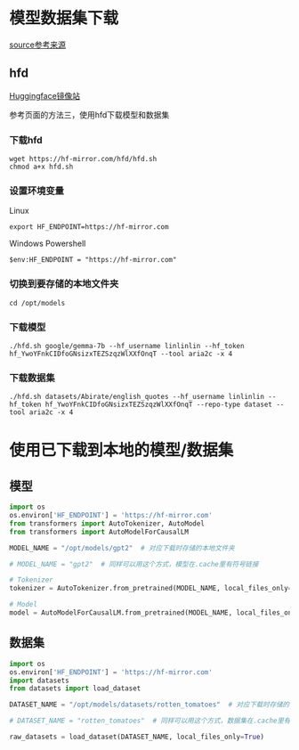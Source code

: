 # 模型数据集下载

[source参考来源](https://zhuanlan.zhihu.com/p/663712983)

## hfd

[Huggingface镜像站](https://hf-mirror.com/)

参考页面的方法三，使用hfd下载模型和数据集

### 下载hfd

```shell
wget https://hf-mirror.com/hfd/hfd.sh
chmod a+x hfd.sh
```

### 设置环境变量

Linux

```shell
export HF_ENDPOINT=https://hf-mirror.com
```

Windows Powershell

```shell
$env:HF_ENDPOINT = "https://hf-mirror.com"
```

### 切换到要存储的本地文件夹

```shell
cd /opt/models
```

### 下载模型

```shell
./hfd.sh google/gemma-7b --hf_username linlinlin --hf_token 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 --tool aria2c -x 4 
```

### 下载数据集

```shell
./hfd.sh datasets/Abirate/english_quotes --hf_username linlinlin --hf_token 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 --repo-type dataset --tool aria2c -x 4
```

# 使用已下载到本地的模型/数据集

## 模型

```python
import os
os.environ['HF_ENDPOINT'] = 'https://hf-mirror.com'
from transformers import AutoTokenizer, AutoModel
from transformers import AutoModelForCausalLM

MODEL_NAME = "/opt/models/gpt2"  # 对应下载时存储的本地文件夹

# MODEL_NAME = "gpt2"  # 同样可以用这个方式，模型在.cache里有符号链接

# Tokenizer
tokenizer = AutoTokenizer.from_pretrained(MODEL_NAME, local_files_only=True)

# Model
model = AutoModelForCausalLM.from_pretrained(MODEL_NAME, local_files_only=True)

```

## 数据集

```python
import os
os.environ['HF_ENDPOINT'] = 'https://hf-mirror.com'
import datasets
from datasets import load_dataset

DATASET_NAME = "/opt/models/datasets/rotten_tomatoes"  # 对应下载时存储的本地文件夹

# DATASET_NAME = "rotten_tomatoes"  # 同样可以用这个方式，数据集在.cache里有符号链接

raw_datasets = load_dataset(DATASET_NAME, local_files_only=True)

```
